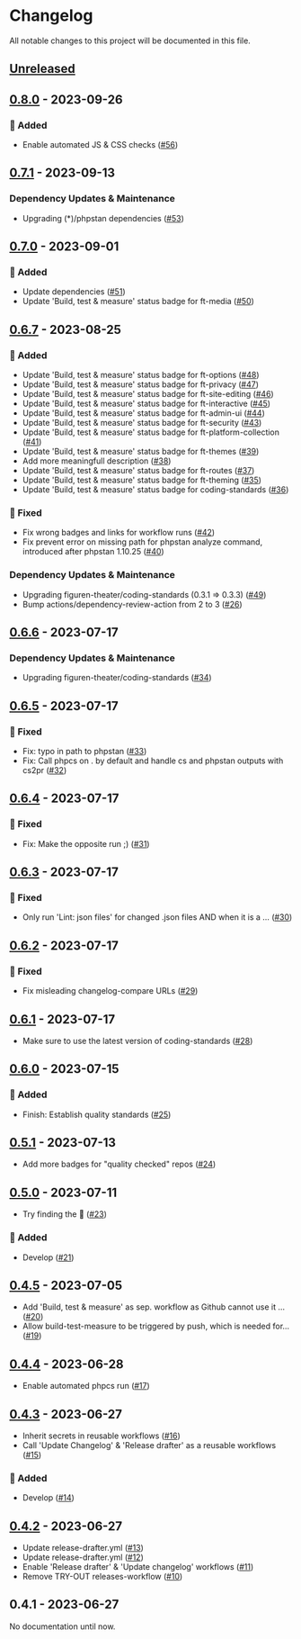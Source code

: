 # Changelog

All notable changes to this project will be documented in this file.

## [Unreleased](https://github.com/figuren-theater/code-quality/compare/0.8.0...HEAD)

## [0.8.0](https://github.com/figuren-theater/code-quality/compare/0.7.1...0.8.0) - 2023-09-26

### 🚀 Added

- Enable automated JS & CSS checks ([#56](https://github.com/figuren-theater/code-quality/pull/56))

## [0.7.1](https://github.com/figuren-theater/code-quality/compare/0.7.0...0.7.1) - 2023-09-13

### Dependency Updates & Maintenance

- Upgrading (*)/phpstan dependencies ([#53](https://github.com/figuren-theater/code-quality/pull/53))

## [0.7.0](https://github.com/figuren-theater/code-quality/compare/0.6.7...0.7.0) - 2023-09-01

### 🚀 Added

- Update dependencies ([#51](https://github.com/figuren-theater/code-quality/pull/51))
- Update 'Build, test & measure' status badge for ft-media ([#50](https://github.com/figuren-theater/code-quality/pull/50))

## [0.6.7](https://github.com/figuren-theater/code-quality/compare/0.6.6...0.6.7) - 2023-08-25

### 🚀 Added

- Update 'Build, test & measure' status badge for ft-options ([#48](https://github.com/figuren-theater/code-quality/pull/48))
- Update 'Build, test & measure' status badge for ft-privacy ([#47](https://github.com/figuren-theater/code-quality/pull/47))
- Update 'Build, test & measure' status badge for ft-site-editing ([#46](https://github.com/figuren-theater/code-quality/pull/46))
- Update 'Build, test & measure' status badge for ft-interactive ([#45](https://github.com/figuren-theater/code-quality/pull/45))
- Update 'Build, test & measure' status badge for ft-admin-ui ([#44](https://github.com/figuren-theater/code-quality/pull/44))
- Update 'Build, test & measure' status badge for ft-security ([#43](https://github.com/figuren-theater/code-quality/pull/43))
- Update 'Build, test & measure' status badge for ft-platform-collection ([#41](https://github.com/figuren-theater/code-quality/pull/41))
- Update 'Build, test & measure' status badge for ft-themes ([#39](https://github.com/figuren-theater/code-quality/pull/39))
- Add more meaningfull description ([#38](https://github.com/figuren-theater/code-quality/pull/38))
- Update 'Build, test & measure' status badge for ft-routes ([#37](https://github.com/figuren-theater/code-quality/pull/37))
- Update 'Build, test & measure' status badge for ft-theming ([#35](https://github.com/figuren-theater/code-quality/pull/35))
- Update 'Build, test & measure' status badge for coding-standards ([#36](https://github.com/figuren-theater/code-quality/pull/36))

### 🐛 Fixed

- Fix wrong badges and links for workflow runs ([#42](https://github.com/figuren-theater/code-quality/pull/42))
- Fix prevent error on missing path for phpstan analyze command, introduced after phpstan 1.10.25 ([#40](https://github.com/figuren-theater/code-quality/pull/40))

### Dependency Updates & Maintenance

- Upgrading figuren-theater/coding-standards (0.3.1 => 0.3.3) ([#49](https://github.com/figuren-theater/code-quality/pull/49))
- Bump actions/dependency-review-action from 2 to 3 ([#26](https://github.com/figuren-theater/code-quality/pull/26))

## [0.6.6](https://github.com/figuren-theater/code-quality/compare/0.6.5...0.6.6) - 2023-07-17

### Dependency Updates & Maintenance

- Upgrading figuren-theater/coding-standards ([#34](https://github.com/figuren-theater/code-quality/pull/34))

## [0.6.5](https://github.com/figuren-theater/code-quality/compare/0.6.4...0.6.5) - 2023-07-17

### 🐛 Fixed

- Fix: typo in path to phpstan ([#33](https://github.com/figuren-theater/code-quality/pull/33))
- Fix: Call phpcs on . by default and handle cs and phpstan outputs with cs2pr ([#32](https://github.com/figuren-theater/code-quality/pull/32))

## [0.6.4](https://github.com/figuren-theater/code-quality/compare/0.6.3...0.6.4) - 2023-07-17

### 🐛 Fixed

- Fix: Make the opposite run ;) ([#31](https://github.com/figuren-theater/code-quality/pull/31))

## [0.6.3](https://github.com/figuren-theater/code-quality/compare/0.6.2...0.6.3) - 2023-07-17

### 🐛 Fixed

- Only run 'Lint: json files' for changed .json files AND when it is a … ([#30](https://github.com/figuren-theater/code-quality/pull/30))

## [0.6.2](https://github.com/figuren-theater/code-quality/compare/0.6.1...0.6.2) - 2023-07-17

### 🐛 Fixed

- Fix misleading changelog-compare URLs ([#29](https://github.com/figuren-theater/code-quality/pull/29))

## [0.6.1](https://github.com/figuren-theater/code-quality/compare/0.6.0...0.6.1) - 2023-07-17

- Make sure to use the latest version of coding-standards ([#28](https://github.com/figuren-theater/code-quality/pull/28))

## [0.6.0](https://github.com/figuren-theater/code-quality/compare/0.5.1...0.6.0) - 2023-07-15

### 🚀 Added

- Finish: Establish quality standards ([#25](https://github.com/figuren-theater/code-quality/pull/25))

## [0.5.1](https://github.com/figuren-theater/code-quality/compare/0.5.0...0.5.1) - 2023-07-13

- Add more badges for "quality checked" repos ([#24](https://github.com/figuren-theater/code-quality/pull/24))

## [0.5.0](https://github.com/figuren-theater/code-quality/compare/0.4.5...0.5.0) - 2023-07-11

- Try finding the :bug:  ([#23](https://github.com/figuren-theater/code-quality/pull/23))

### 🚀 Added

- Develop ([#21](https://github.com/figuren-theater/code-quality/pull/21))

## [0.4.5](https://github.com/figuren-theater/code-quality/compare/0.4.4...0.4.5) - 2023-07-05

- Add 'Build, test & measure' as sep. workflow as Github cannot use it … ([#20](https://github.com/figuren-theater/code-quality/pull/20))
- Allow build-test-measure to be triggered by push, which is needed for… ([#19](https://github.com/figuren-theater/code-quality/pull/19))

## [0.4.4](https://github.com/figuren-theater/code-quality/compare/0.4.3...0.4.4) - 2023-06-28

- Enable automated phpcs run ([#17](https://github.com/figuren-theater/code-quality/pull/17))

## [0.4.3](https://github.com/figuren-theater/code-quality/compare/0.4.2...0.4.3) - 2023-06-27

- Inherit secrets in reusable workflows ([#16](https://github.com/figuren-theater/code-quality/pull/16))
- Call 'Update Changelog' & 'Release drafter' as a reusable workflows ([#15](https://github.com/figuren-theater/code-quality/pull/15))

### 🚀 Added

- Develop ([#14](https://github.com/figuren-theater/code-quality/pull/14))

## [0.4.2](https://github.com/figuren-theater/code-quality/compare/0.4.1...0.4.2) - 2023-06-27

- Update release-drafter.yml ([#13](https://github.com/figuren-theater/code-quality/pull/13))
- Update release-drafter.yml ([#12](https://github.com/figuren-theater/code-quality/pull/12))
- Enable 'Release drafter' & 'Update changelog' workflows ([#11](https://github.com/figuren-theater/code-quality/pull/11))
- Remove TRY-OUT releases-workflow ([#10](https://github.com/figuren-theater/code-quality/pull/10))

## 0.4.1 - 2023-06-27

No documentation until now.

